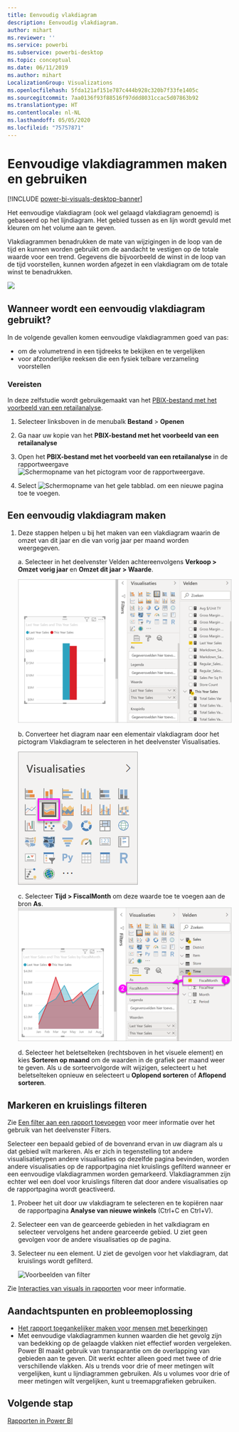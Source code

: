 ```yaml
---
title: Eenvoudig vlakdiagram
description: Eenvoudig vlakdiagram.
author: mihart
ms.reviewer: ''
ms.service: powerbi
ms.subservice: powerbi-desktop
ms.topic: conceptual
ms.date: 06/11/2019
ms.author: mihart
LocalizationGroup: Visualizations
ms.openlocfilehash: 5fda121af151e787c444b928c320b7f33fe1405c
ms.sourcegitcommit: 7aa0136f93f88516f97ddd8031ccac5d07863b92
ms.translationtype: HT
ms.contentlocale: nl-NL
ms.lasthandoff: 05/05/2020
ms.locfileid: "75757871"
---
```

# <a name="create-and-use-basic-area-charts"></a>Eenvoudige vlakdiagrammen maken en gebruiken

[!INCLUDE [power-bi-visuals-desktop-banner](../includes/power-bi-visuals-desktop-banner.md)]

Het eenvoudige vlakdiagram (ook wel gelaagd vlakdiagram genoemd) is gebaseerd op het lijndiagram. Het gebied tussen as en lijn wordt gevuld met kleuren om het volume aan te geven. 

Vlakdiagrammen benadrukken de mate van wijzigingen in de loop van de tijd en kunnen worden gebruikt om de aandacht te vestigen op de totale waarde voor een trend. Gegevens die bijvoorbeeld de winst in de loop van de tijd voorstellen, kunnen worden afgezet in een vlakdiagram om de totale winst te benadrukken.

![](media/power-bi-visualization-basic-area-chart/power-bi-chart-example.png)

## <a name="when-to-use-a-basic-area-chart"></a>Wanneer wordt een eenvoudig vlakdiagram gebruikt?
In de volgende gevallen komen eenvoudige vlakdiagrammen goed van pas:

* om de volumetrend in een tijdreeks te bekijken en te vergelijken 
* voor afzonderlijke reeksen die een fysiek telbare verzameling voorstellen

### <a name="prerequisites"></a>Vereisten
In deze zelfstudie wordt gebruikgemaakt van het [PBIX-bestand met het voorbeeld van een retailanalyse](https://download.microsoft.com/download/9/6/D/96DDC2FF-2568-491D-AAFA-AFDD6F763AE3/Retail%20Analysis%20Sample%20PBIX.pbix).

1. Selecteer linksboven in de menubalk **Bestand** > **Openen**
   
2. Ga naar uw kopie van het **PBIX-bestand met het voorbeeld van een retailanalyse**

1. Open het **PBIX-bestand met het voorbeeld van een retailanalyse** in de rapportweergave ![Schermopname van het pictogram voor de rapportweergave.](media/power-bi-visualization-kpi/power-bi-report-view.png)

1. Select ![Schermopname van het gele tabblad.](media/power-bi-visualization-kpi/power-bi-yellow-tab.png) om een nieuwe pagina toe te voegen.


## <a name="create-a-basic-area-chart"></a>Een eenvoudig vlakdiagram maken
 

1. Deze stappen helpen u bij het maken van een vlakdiagram waarin de omzet van dit jaar en die van vorig jaar per maand worden weergegeven.
   
   a. Selecteer in het deelvenster Velden achtereenvolgens **Verkoop \> Omzet vorig jaar** en **Omzet dit jaar > Waarde**.

   ![gegevenswaarden vlakdiagram](media/power-bi-visualization-basic-area-chart/power-bi-bar-chart.png)

   b.  Converteer het diagram naar een elementair vlakdiagram door het pictogram Vlakdiagram te selecteren in het deelvenster Visualisaties.

   ![pictogram vlakdiagram](media/power-bi-visualization-basic-area-chart/convertchart.png)
   
   c.  Selecteer **Tijd \> FiscalMonth** om deze waarde toe te voegen aan de bron **As**.   
   ![waarden voor assen vlakdiagram](media/power-bi-visualization-basic-area-chart/powerbi-area-chartnew.png)
   
   d.  Selecteer het beletselteken (rechtsboven in het visuele element) en kies **Sorteren op maand** om de waarden in de grafiek per maand weer te geven. Als u de sorteervolgorde wilt wijzigen, selecteert u het beletselteken opnieuw en selecteert u **Oplopend sorteren** of **Aflopend sorteren**.

## <a name="highlighting-and-cross-filtering"></a>Markeren en kruislings filteren
Zie [Een filter aan een rapport toevoegen](../power-bi-report-add-filter.md) voor meer informatie over het gebruik van het deelvenster Filters.

Selecteer een bepaald gebied of de bovenrand ervan in uw diagram als u dat gebied wilt markeren.  Als er zich in tegenstelling tot andere visualisatietypen andere visualisaties op dezelfde pagina bevinden, worden andere visualisaties op de rapportpagina niet kruislings gefilterd wanneer er een eenvoudige vlakdiagrammen worden gemarkeerd. Vlakdiagrammen zijn echter wel een doel voor kruislings filteren dat door andere visualisaties op de rapportpagina wordt geactiveerd. 

1. Probeer het uit door uw vlakdiagram te selecteren en te kopiëren naar de rapportpagina **Analyse van nieuwe winkels** (Ctrl+C en Ctrl+V).
2. Selecteer een van de gearceerde gebieden in het valkdiagram en selecteer vervolgens het andere gearceerde gebied. U ziet geen gevolgen voor de andere visualisaties op de pagina.
1. Selecteer nu een element. U ziet de gevolgen voor het vlakdiagram, dat kruislings wordt gefilterd.

    ![Voorbeelden van filter](media/power-bi-visualization-basic-area-chart/power-bi-area-chart-filters.gif) 

Zie [Interacties van visuals in rapporten](../service-reports-visual-interactions.md) voor meer informatie.


## <a name="considerations-and-troubleshooting"></a>Aandachtspunten en probleemoplossing   
* [Het rapport toegankelijker maken voor mensen met beperkingen](../desktop-accessibility.md)
* Met eenvoudige vlakdiagrammen kunnen waarden die het gevolg zijn van bedekking op de gelaagde vlakken niet effectief worden vergeleken. Power BI maakt gebruik van transparantie om de overlapping van gebieden aan te geven. Dit werkt echter alleen goed met twee of drie verschillende vlakken. Als u trends voor drie of meer metingen wilt vergelijken, kunt u lijndiagrammen gebruiken. Als u volumes voor drie of meer metingen wilt vergelijken, kunt u treemapgrafieken gebruiken.

## <a name="next-step"></a>Volgende stap
[Rapporten in Power BI](power-bi-visualization-card.md)  

